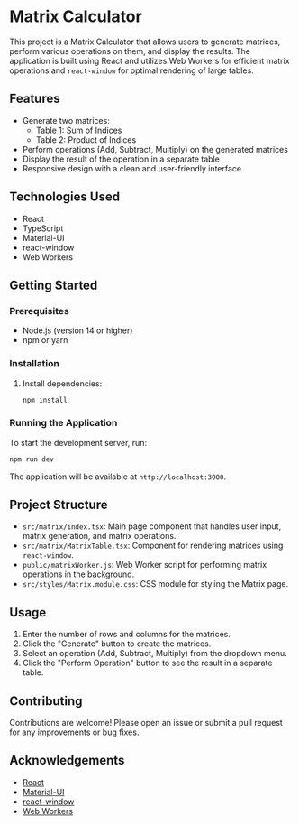 # Matrix Calculator

This project is a Matrix Calculator that allows users to generate matrices, perform various operations on them, and display the results. The application is built using React and utilizes Web Workers for efficient matrix operations and `react-window` for optimal rendering of large tables.

## Features

- Generate two matrices:
  - Table 1: Sum of Indices
  - Table 2: Product of Indices
- Perform operations (Add, Subtract, Multiply) on the generated matrices
- Display the result of the operation in a separate table
- Responsive design with a clean and user-friendly interface

## Technologies Used

- React
- TypeScript
- Material-UI
- react-window
- Web Workers

## Getting Started

### Prerequisites

- Node.js (version 14 or higher)
- npm or yarn

### Installation



1. Install dependencies:

   ```bash
   npm install
   ```

### Running the Application

To start the development server, run:

```bash
npm run dev

```

The application will be available at `http://localhost:3000`.

## Project Structure

- `src/matrix/index.tsx`: Main page component that handles user input, matrix generation, and matrix operations.
- `src/matrix/MatrixTable.tsx`: Component for rendering matrices using `react-window`.
- `public/matrixWorker.js`: Web Worker script for performing matrix operations in the background.
- `src/styles/Matrix.module.css`: CSS module for styling the Matrix page.

## Usage

1. Enter the number of rows and columns for the matrices.
2. Click the "Generate" button to create the matrices.
3. Select an operation (Add, Subtract, Multiply) from the dropdown menu.
4. Click the "Perform Operation" button to see the result in a separate table.



## Contributing

Contributions are welcome! Please open an issue or submit a pull request for any improvements or bug fixes.

## Acknowledgements

- [React](https://reactjs.org/)
- [Material-UI](https://mui.com/)
- [react-window](https://github.com/bvaughn/react-window)
- [Web Workers](https://developer.mozilla.org/en-US/docs/Web/API/Web_Workers_API)